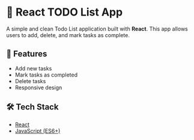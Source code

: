# 📝 React TODO List App

A simple and clean Todo List application built with **React**. This app allows users to add, delete, and mark tasks as complete.

## 🚀 Features

- Add new tasks
- Mark tasks as completed
- Delete tasks
- Responsive design

## 🛠️ Tech Stack

- [React](https://reactjs.org/)
- [JavaScript (ES6+)](https://developer.mozilla.org/en-US/docs/Web/JavaScript)
